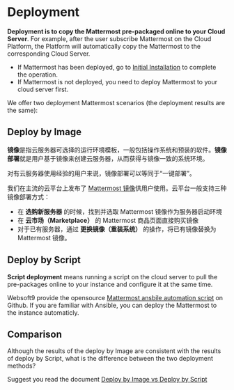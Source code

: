 # Deployment

**Deployment is to copy the Mattermost pre-packaged online to your Cloud Server**. For example, after the user subscribe Mattermost on the Cloud Platform, the Platform will automatically copy the Mattermost to the corresponding Cloud Server.

- If Mattermost has been deployed, go to [Initial Installation](/zh/stack-installation.md) to complete the operation.
- If Mattermost is not deployed, you need to deploy Mattermost to your cloud server first.

We offer two deployment Mattermost scenarios (the deployment results are the same):

## Deploy by Image

**镜像**是指云服务器可选择的运行环境模板，一般包括操作系统和预装的软件。**镜像部署**就是用户基于镜像来创建云服务器，从而获得与镜像一致的系统环境。

对有云服务器使用经验的用户来说，镜像部署可以等同于“一键部署”。

我们在主流的云平台上发布了 [Mattermost 镜像](https://apps.websoft9.com/mattermost)供用户使用。云平台一般支持三种镜像部署方式：

* 在 **选购新服务器** 的时候，找到并选取 Mattermost 镜像作为服务器启动环境
* 在 **云市场（Marketplace）**  的 Mattermost 商品页面直接购买镜像
* 对于已有服务器，通过 **更换镜像（重装系统）** 的操作，将已有镜像替换为 Mattermost 镜像。

## Deploy by Script

**Script deployment** means running a script on the cloud server to pull the pre-packages online to your instance and configure it at the same time.

Websoft9 provide the opensource [Mattermost ansbile automation script](https://github.com/Websoft9/ansible-mattermost) on Github. If you are familiar with Ansible, you can deploy the Mattermost to the instance automaticly.

## Comparison

Although the results of the deploy by Image are consistent with the results of deploy by Script, what is the difference between the two deployment methods?

Suggest you read the document [Deploy by Image vs Deploy by Script](https://support.websoft9.com/docs/faq/bz-product.html#deployment-comparison)